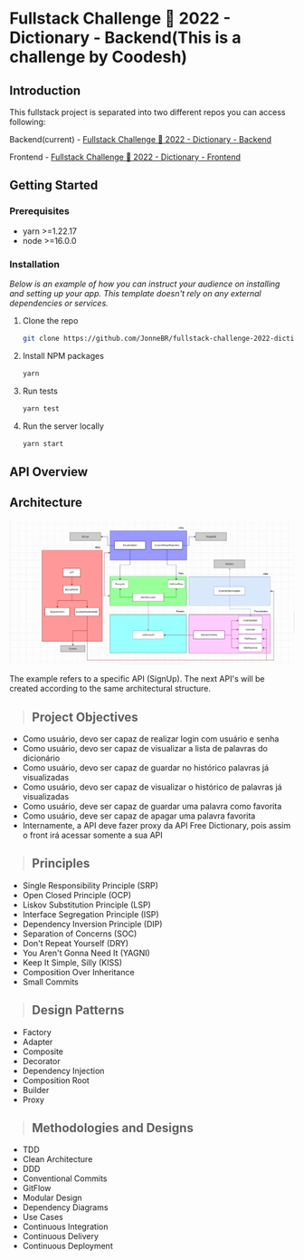# Fullstack Challenge 🏅 2022 - Dictionary - Backend(This is a challenge by Coodesh)

## Introduction

This fullstack project is separated into two different repos you can access following:

Backend(current) - [Fullstack Challenge 🏅 2022 - Dictionary - Backend](https://github.com/JonneBR/fullstack-challenge-2022-dictionary-backend)

Frontend - [Fullstack Challenge 🏅 2022 - Dictionary - Frontend](https://github.com/JonneBR/fullstack-challenge-2022-dictionary-frontend)

## Getting Started

### Prerequisites

- yarn >=1.22.17
- node >=16.0.0

### Installation

_Below is an example of how you can instruct your audience on installing and setting up your app. This template doesn't rely on any external dependencies or services._

1. Clone the repo
   ```sh
   git clone https://github.com/JonneBR/fullstack-challenge-2022-dictionary-backend
   ```
2. Install NPM packages
   ```sh
   yarn
   ```
3. Run tests
   ```sh
   yarn test
   ```
4. Run the server locally
   ```sh
   yarn start
   ```

## API Overview

## Architecture

![alt architecture](/public/img/signup/architecture-main-layer.PNG)

The example refers to a specific API (SignUp). The next API's will be created according to the same architectural structure.

> ## Project Objectives

- Como usuário, devo ser capaz de realizar login com usuário e senha
- Como usuário, devo ser capaz de visualizar a lista de palavras do dicionário
- Como usuário, devo ser capaz de guardar no histórico palavras já visualizadas
- Como usuário, devo ser capaz de visualizar o histórico de palavras já visualizadas
- Como usuário, deve ser capaz de guardar uma palavra como favorita
- Como usuário, deve ser capaz de apagar uma palavra favorita
- Internamente, a API deve fazer proxy da API Free Dictionary, pois assim o front irá acessar somente a sua API

> ## Principles

- Single Responsibility Principle (SRP)
- Open Closed Principle (OCP)
- Liskov Substitution Principle (LSP)
- Interface Segregation Principle (ISP)
- Dependency Inversion Principle (DIP)
- Separation of Concerns (SOC)
- Don't Repeat Yourself (DRY)
- You Aren't Gonna Need It (YAGNI)
- Keep It Simple, Silly (KISS)
- Composition Over Inheritance
- Small Commits

> ## Design Patterns

- Factory
- Adapter
- Composite
- Decorator
- Dependency Injection
- Composition Root
- Builder
- Proxy

> ## Methodologies and Designs

- TDD
- Clean Architecture
- DDD
- Conventional Commits
- GitFlow
- Modular Design
- Dependency Diagrams
- Use Cases
- Continuous Integration
- Continuous Delivery
- Continuous Deployment

